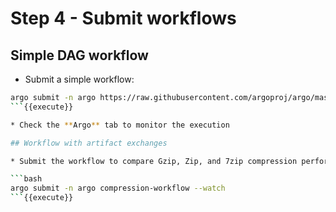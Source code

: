 # Step 4 - Submit workflows

## Simple DAG workflow 

* Submit a simple workflow:

```bash
argo submit -n argo https://raw.githubusercontent.com/argoproj/argo/master/examples/nested-workflow.yaml --watch
```{{execute}}

* Check the **Argo** tab to monitor the execution

## Workflow with artifact exchanges

* Submit the workflow to compare Gzip, Zip, and 7zip compression performances.

```bash
argo submit -n argo compression-workflow --watch
```{{execute}}